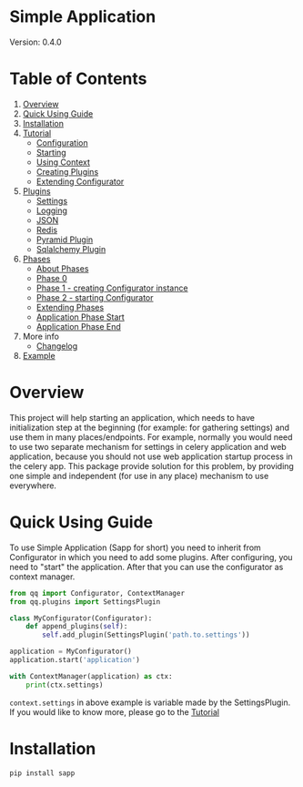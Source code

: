 # Simple Application

Version: 0.4.0

# Table of Contents
1. [Overview](#overview)
2. [Quick Using Guide](#quick-using-guide)
3. [Installation](#installation)
4. [Tutorial](docs/tutorial.md)
    * [Configuration](docs/tutorial.md#configuration)
    * [Starting](docs/tutorial.md#starting)
    * [Using Context](docs/tutorial.md#using-context)
    * [Creating Plugins](docs/tutorial.md#creating-plugins)
    * [Extending Configurator](docs/tutorial.md#extending-configurator)
5. [Plugins](docs/plugins.md)
    * [Settings](docs/plugins.md#settings)
    * [Logging](docs/plugins.md#logging)
    * [JSON](docs/plugins.md#json)
    * [Redis](docs/plugins.md#redis)
    * [Pyramid Plugin](docs/pyramid.md)
    * [Sqlalchemy Plugin](docs/sqlalchemy.md)
6. [Phases](docs/phases.md)
    * [About Phases](docs/phases.md#about-phases)
    * [Phase 0](docs/phases.md#phase-0)
    * [Phase 1 - creating Configurator instance](docs/phases.md#phase-1---creating-configurator-instance)
    * [Phase 2 - starting Configurator](docs/phases.md#phase-2---starting-configurator)
    * [Extending Phases](#extending-phases)
    * [Application Phase Start](docs/phases.md#application-phase-start)
    * [Application Phase End](docs/phases.md#application-phase-end)
7. More info
    * [Changelog](docs/CHANGELOG.md)
8. [Example](example/readme.md)


# Overview

This project will help starting an application, which needs to have initialization
step at the beginning (for example: for gathering settings) and use them in many
places/endpoints.
For example, normally you would need to use two separate mechanism for settings
in celery application and web application, because you should not use web
application startup process in the celery app. This package provide solution
for this problem, by providing one simple and independent (for use in any place)
mechanism to use everywhere.

# Quick Using Guide

To use Simple Application (Sapp for short) you need to inherit from Configurator
in which you need to add some plugins. After configuring, you need to "start"
the application. After that you can use the configurator as context manager.

```python
from qq import Configurator, ContextManager
from qq.plugins import SettingsPlugin

class MyConfigurator(Configurator):
    def append_plugins(self):
        self.add_plugin(SettingsPlugin('path.to.settings'))

application = MyConfigurator()
application.start('application')

with ContextManager(application) as ctx:
    print(ctx.settings)

```

`context.settings` in above example is variable made by the SettingsPlugin.
If you would like to know more, please go to the [Tutorial](docs/tutorial.md)

# Installation

```bash
pip install sapp
```
